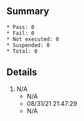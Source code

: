 ## Summary
	* Pass: 0
	* Fail: 0
	* Not executed: 0
	* Suspended: 0
	* Total: 0
## Details
1. N/A
	* N/A
	* 08/31/21 21:47:29
	* N/A
